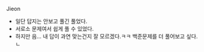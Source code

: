 Jieon
- 일단 답지는 안보고 풀긴 풀었다. 
- 서로소 문제여서 쉽게 풀 수 있었다.
- 하지만 음... 내 답이 과연 맞는건지 잘 모르겠다.ㅋㅋ 백준문제를 더 풀어보고 싶다.ㄴ
